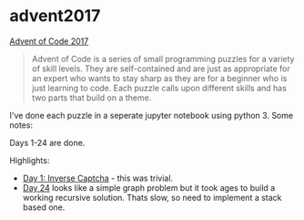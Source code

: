 # advent2017

[Advent of Code 2017](http://adventofcode.com/2017)

> Advent of Code is a series of small programming puzzles for a variety of skill levels. They are self-contained and are just as appropriate for an expert who wants to stay sharp as they are for a beginner who is just learning to code. Each puzzle calls upon different skills and has two parts that build on a theme.

I've done each puzzle in a seperate jupyter notebook using python 3. Some notes:

Days 1-24 are done.

Highlights:

- [Day 1: Inverse Captcha](https://github.com/khalido/advent2017/blob/master/Day%2001%20-%20Inverse%20Captcha.ipynb) - this was trivial. 
- [Day 24](https://github.com/khalido/advent2017/blob/master/Day%2024%20-%20Electromagnetic%20Moat.ipynb) looks like a simple graph problem but it took ages to build a working recursive solution. Thats slow, so need to implement a stack based one.